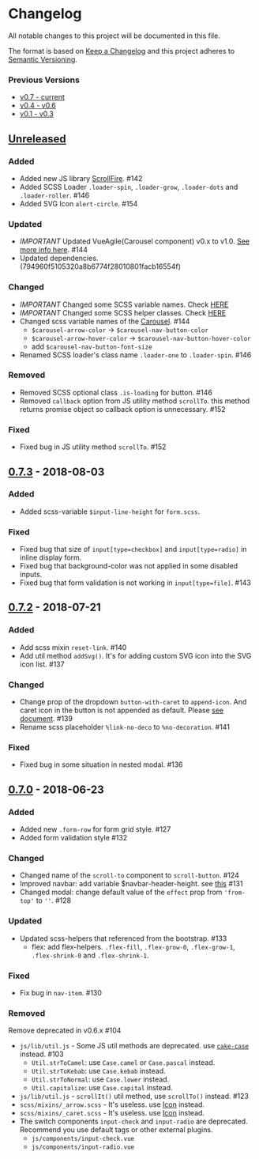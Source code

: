 # Changelog

All notable changes to this project will be documented in this file.

The format is based on [Keep a Changelog](http://keepachangelog.com/en/1.0.0/)
and this project adheres to [Semantic Versioning](http://semver.org/spec/v2.0.0.html).

### Previous Versions

- [v0.7 - current](https://github.com/archco/moss-ui/blob/master/CHANGELOG.md)
- [v0.4 - v0.6](https://github.com/archco/moss-ui/blob/master/docs/changelog/0.4-0.6.md)
- [v0.1 - v0.3](https://github.com/archco/moss-ui/blob/master/docs/changelog/0.1-0.3.md)

## [Unreleased]

### Added

- Added new JS library [ScrollFire](https://github.com/archco/moss-ui/blob/master/docs/js/scroll-fire.md#scrollfire). #142
- Added SCSS Loader `.loader-spin`, `.loader-grow`, `.loader-dots` and `.loader-roller`. #146
- Added SVG Icon `alert-circle`. #154

### Updated

- *IMPORTANT* Updated VueAgile(Carousel component) v0.x to v1.0. [See more info here](https://github.com/lukaszflorczak/vue-agile#important--update-from-version--10). #144
- Updated dependencies. (794960f5105320a8b6774f28010801facb16554f)

### Changed

- *IMPORTANT* Changed some SCSS variable names. Check [HERE](https://github.com/archco/moss-ui/issues/148#issue-526350064)
- *IMPORTANT* Changed some SCSS helper classes. Check [HERE](https://github.com/archco/moss-ui/issues/145#issuecomment-556873670)
- Changed scss variable names of the [Carousel](https://github.com/archco/moss-ui/blob/master/docs/js/carousel.md). #144
  - `$carousel-arrow-color` -> `$carousel-nav-button-color`
  - `$carousel-arrow-hover-color` -> `$carousel-nav-button-hover-color`
  - add `$carousel-nav-button-font-size`
- Renamed SCSS loader's class name `.loader-one` to `.loader-spin`. #146

### Removed

- Removed SCSS optional class `.is-loading` for button. #146
- Removed `callback` option from JS utility method `scrollTo`. this method returns promise object so callback option is unnecessary. #152

### Fixed

- Fixed bug in JS utility method `scrollTo`. #152

## [0.7.3] - 2018-08-03

### Added

- Added scss-variable `$input-line-height` for `form.scss`.

### Fixed

- Fixed bug that size of `input[type=checkbox]` and `input[type=radio]` in inline display form.
- Fixed bug that background-color was not applied in some disabled inputs.
- Fixed bug that form validation is not working in `input[type=file]`. #143

## [0.7.2] - 2018-07-21

### Added

- Add scss mixin `reset-link`. #140
- Add util method `addSvg()`. It's for adding custom SVG icon into the SVG icon list. #137

### Changed

- Change prop of the dropdown `button-with-caret` to `append-icon`. And caret icon in the button is not appended as default. Please [see document](https://github.com/archco/moss-ui/blob/master/docs/js/dropdown.md#append-icon-to-button). #139
- Rename scss placeholder `%link-no-deco` to `%no-decoration`. #141

### Fixed

- Fixed bug in some situation in nested modal. #136

## [0.7.0] - 2018-06-23

### Added

- Added new `.form-row` for form grid style. #127
- Added form validation style #132

### Changed

- Changed name of the `scroll-to` component to `scroll-button`. #124
- Improved navbar: add variable $navbar-header-height. see [this](https://github.com/archco/moss-ui/blob/master/docs/js/navbar.md#specifying-height) #131
- Changed modal: change default value of the `effect` prop from `'from-top'` to `''`. #128

### Updated

- Updated scss-helpers that referenced from the bootstrap. #133
  - flex: add flex-helpers. `.flex-fill`, `.flex-grow-0`, `.flex-grow-1`, `.flex-shrink-0` and `.flex-shrink-1`.

### Fixed

- Fix bug in `nav-item`. #130

### Removed

Remove deprecated in v0.6.x #104

- `js/lib/util.js` - Some JS util methods are deprecated. use [`cake-case`](https://github.com/archco/cake-case#readme) instead. #103 
  - `Util.strToCamel`: use `Case.camel` or `Case.pascal` instead.
  - `Util.strToKebab`: use `Case.kebab` instead.
  - `Util.strToNormal`: use `Case.lower` instead.
  - `Util.capitalize`: use `Case.capital` instead.
- `js/lib/util.js` - `scrollIt()` util method, use `scrollTo()` instead. #123
- `scss/mixins/_arrow.scss` - It's useless. use [Icon](https://github.com/archco/moss-ui/blob/master/docs/svg-icons.md#svg-icons) instead.
- `scss/mixins/_caret.scss` - It's useless. use [Icon](https://github.com/archco/moss-ui/blob/master/docs/svg-icons.md#svg-icons) instead.
- The switch components `input-check` and `input-radio` are deprecated. Recommend you use default tags or other external plugins.
  - `js/components/input-check.vue`
  - `js/components/input-radio.vue`

[Unreleased]: https://github.com/archco/moss-ui/compare/v0.7.3...HEAD
[0.7.3]: https://github.com/archco/moss-ui/compare/v0.7.2...v0.7.3
[0.7.2]: https://github.com/archco/moss-ui/compare/v0.7.0...v0.7.2
[0.7.0]: https://github.com/archco/moss-ui/compare/v0.6.5...v0.7.0
